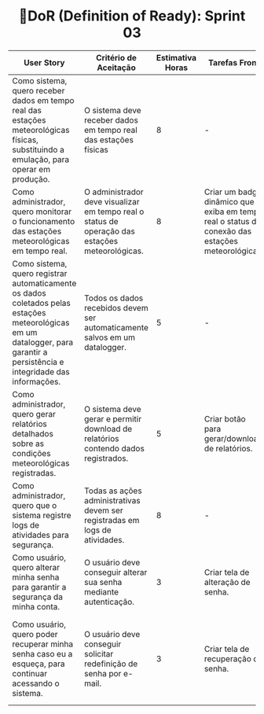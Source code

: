 <h1 style="text-align: center;">📌DoR (Definition of Ready): Sprint 03</h1>

<table>
  <thead>
    <tr>
      <th>User Story</th>
      <th>Critério de Aceitação</th>
      <th>Estimativa Horas</th>
      <th>Tarefas Front</th>
      <th>Tarefas Back</th>
      <th>Tarefas BD</th>
    </tr>
  </thead>
  <tbody>
    <tr>
      <td>Como sistema, quero receber dados em tempo real das estações meteorológicas físicas, substituindo a emulação, para operar em produção.</td>
      <td>O sistema deve receber dados em tempo real das estações físicas</td>
      <td>8</td>
      <td>-</td>
      <td>Implementar conexão com estações meteorológicas físicas. Substituir endpoint de dados emulados pelos dados físicos.</td>
      <td>-</td>
    </tr>
    <tr>
      <td>Como administrador, quero monitorar o funcionamento das estações meteorológicas em tempo real.</td>
      <td>O administrador deve visualizar em tempo real o status de operação das estações meteorológicas.</td>
      <td>8</td>
      <td>Criar um badge dinâmico que exiba em tempo real o status de conexão das estações meteorológicas.</td>
      <td>Criar endpoint para disponibilizar o status das estações.</td>
      <td>-</td>
    </tr>
    <tr>
      <td>Como sistema, quero registrar automaticamente os dados coletados pelas estações meteorológicas em um datalogger, para garantir a persistência e integridade das informações.</td>
      <td>Todos os dados recebidos devem ser automaticamente salvos em um datalogger.</td>
      <td>5</td>
      <td>-</td>
      <td>Implementar serviço para gravar dados automaticamente no datalogger.</td>
      <td>-</td>
    </tr>
    <tr>
      <td>Como administrador, quero gerar relatórios detalhados sobre as condições meteorológicas registradas.</td>
      <td>O sistema deve gerar e permitir download de relatórios contendo dados registrados.</td>
      <td>5</td>
      <td>Criar botão para gerar/download de relatórios.</td>
      <td>Implementar geração de relatórios em PDF.</td>
      <td>-</td>
    </tr>
    <tr>
      <td>Como administrador, quero que o sistema registre logs de atividades para segurança.</td>
      <td>Todas as ações administrativas devem ser registradas em logs de atividades.</td>
      <td>8</td>
      <td>-</td>
      <td>Implementar sistema de registro de logs.</td>
      <td>Criar tabela de logs de atividades.</td>
    </tr>
    <tr>
      <td>Como usuário, quero alterar minha senha para garantir a segurança da minha conta.</td>
      <td>O usuário deve conseguir alterar sua senha mediante autenticação.</td>
      <td>3</td>
      <td>Criar tela de alteração de senha.</td>
      <td>Criar endpoint de alteração de senha com autenticação.</td>
      <td>-</td>
    </tr>
    <tr>
      <td>Como usuário, quero poder recuperar minha senha caso eu a esqueça, para continuar acessando o sistema.</td>
      <td>O usuário deve conseguir solicitar redefinição de senha por e-mail.</td>
      <td>3</td>
      <td>Criar tela de recuperação de senha.</td>
      <td>Criar endpoint para envio de e-mail de recuperação e redefinição de senha.</td>
      <td>Criar tabela temporária para tokens de recuperação ou adicionar campo na tabela de usuários.</td>
    </tr>
  </tbody>
</table>
